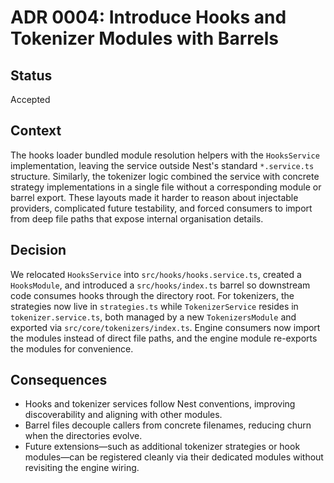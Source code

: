 # ADR 0004: Introduce Hooks and Tokenizer Modules with Barrels

## Status

Accepted

## Context

The hooks loader bundled module resolution helpers with the `HooksService`
implementation, leaving the service outside Nest's standard `*.service.ts`
structure. Similarly, the tokenizer logic combined the service with concrete
strategy implementations in a single file without a corresponding module or
barrel export. These layouts made it harder to reason about injectable
providers, complicated future testability, and forced consumers to import from
deep file paths that expose internal organisation details.

## Decision

We relocated `HooksService` into `src/hooks/hooks.service.ts`, created a
`HooksModule`, and introduced a `src/hooks/index.ts` barrel so downstream code
consumes hooks through the directory root. For tokenizers, the strategies now
live in `strategies.ts` while `TokenizerService` resides in
`tokenizer.service.ts`, both managed by a new `TokenizersModule` and exported
via `src/core/tokenizers/index.ts`. Engine consumers now import the modules
instead of direct file paths, and the engine module re-exports the modules for
convenience.

## Consequences

- Hooks and tokenizer services follow Nest conventions, improving discoverability
  and aligning with other modules.
- Barrel files decouple callers from concrete filenames, reducing churn when the
  directories evolve.
- Future extensions—such as additional tokenizer strategies or hook modules—can
  be registered cleanly via their dedicated modules without revisiting the
  engine wiring.
